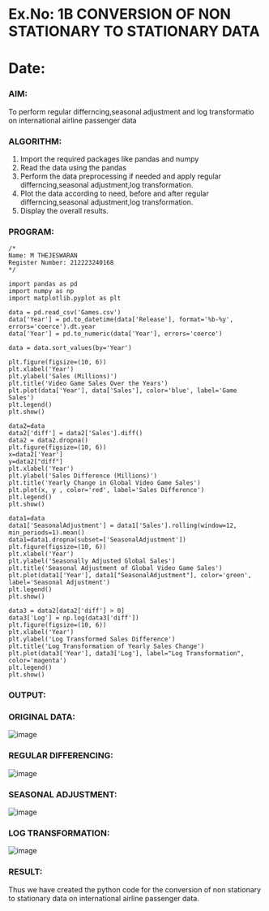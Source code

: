 # Ex.No: 1B                     CONVERSION OF NON STATIONARY TO STATIONARY DATA
# Date: 

### AIM:
To perform regular differncing,seasonal adjustment and log transformatio on international airline passenger data
### ALGORITHM:
1. Import the required packages like pandas and numpy
2. Read the data using the pandas
3. Perform the data preprocessing if needed and apply regular differncing,seasonal adjustment,log transformation.
4. Plot the data according to need, before and after regular differncing,seasonal adjustment,log transformation.
5. Display the overall results.
   
### PROGRAM:
```
/*
Name: M THEJESWARAN
Register Number: 212223240168
*/

import pandas as pd
import numpy as np
import matplotlib.pyplot as plt

data = pd.read_csv('Games.csv')
data['Year'] = pd.to_datetime(data['Release'], format='%b-%y', errors='coerce').dt.year
data['Year'] = pd.to_numeric(data['Year'], errors='coerce')

data = data.sort_values(by='Year')

plt.figure(figsize=(10, 6))
plt.xlabel('Year')
plt.ylabel('Sales (Millions)')
plt.title('Video Game Sales Over the Years')
plt.plot(data['Year'], data['Sales'], color='blue', label='Game Sales')
plt.legend()
plt.show()

data2=data
data2['diff'] = data2['Sales'].diff()
data2 = data2.dropna()
plt.figure(figsize=(10, 6))
x=data2['Year']
y=data2["diff"]
plt.xlabel('Year')
plt.ylabel('Sales Difference (Millions)')
plt.title('Yearly Change in Global Video Game Sales')
plt.plot(x, y , color='red', label='Sales Difference')
plt.legend()
plt.show()

data1=data
data1['SeasonalAdjustment'] = data1['Sales'].rolling(window=12, min_periods=1).mean()
data1=data1.dropna(subset=['SeasonalAdjustment']) 
plt.figure(figsize=(10, 6))
plt.xlabel('Year')
plt.ylabel('Seasonally Adjusted Global Sales')
plt.title('Seasonal Adjustment of Global Video Game Sales')
plt.plot(data1['Year'], data1["SeasonalAdjustment"], color='green', label='Seasonal Adjustment')
plt.legend()
plt.show()

data3 = data2[data2['diff'] > 0] 
data3['Log'] = np.log(data3['diff'])
plt.figure(figsize=(10, 6))
plt.xlabel('Year')
plt.ylabel('Log Transformed Sales Difference')
plt.title('Log Transformation of Yearly Sales Change')
plt.plot(data3['Year'], data3['Log'], label="Log Transformation", color='magenta')
plt.legend()
plt.show()
```

### OUTPUT:

### ORIGINAL DATA:
![image](https://github.com/user-attachments/assets/10a8ef1c-4129-4451-a3dd-ebbd8bdbc38e)

### REGULAR DIFFERENCING:
![image](https://github.com/user-attachments/assets/e26cdd79-e625-4362-8d7a-9e04827944d2)

### SEASONAL ADJUSTMENT:
![image](https://github.com/user-attachments/assets/ace399ff-e8ac-42ce-94b6-7e6d444416fa)

### LOG TRANSFORMATION:
![image](https://github.com/user-attachments/assets/23e962b0-ab73-444c-95b0-88db8458dbc1)

### RESULT:
Thus we have created the python code for the conversion of non stationary to stationary data on international airline passenger
data.
